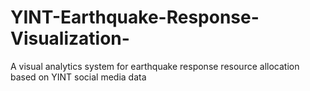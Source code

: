 # YINT-Earthquake-Response-Visualization-
A visual analytics system for earthquake response resource allocation based on YINT social media data
